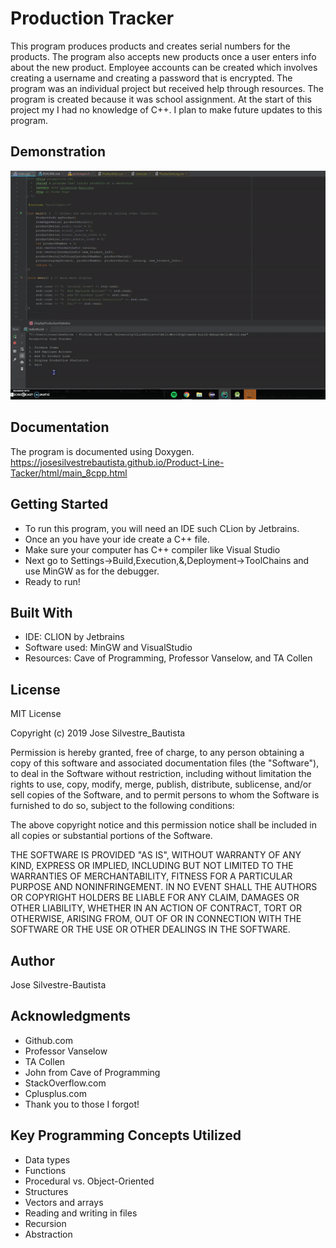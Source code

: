 # Production Tracker
This program produces products and creates serial numbers for the products. The program also accepts new products once a user enters info about the new product. Employee accounts can be created which involves creating a username and creating a password that is encrypted. The program was an individual project but received help through resources. The program is created because it was school assignment. At the start of this project my I had no knowledge of C++. I plan to make future updates to this program.  


## Demonstration
![](ezgif.com-optimize.gif)

## Documentation
The program is documented using Doxygen.
https://josesilvestrebautista.github.io/Product-Line-Tacker/html/main_8cpp.html

## Getting Started
* To run this program, you will need an IDE such CLion by Jetbrains.
* Once an you have your ide create a C++ file.
* Make sure your computer has C++ compiler like Visual Studio
* Next go to Settings->Build,Execution,&,Deployment->ToolChains and use MinGW as for the debugger.
* Ready to run!

## Built With
* IDE: CLION by Jetbrains
* Software used: MinGW and VisualStudio
* Resources: Cave of Programming, Professor Vanselow, and TA Collen

## License

MIT License

Copyright (c) 2019 Jose Silvestre_Bautista

Permission is hereby granted, free of charge, to any person obtaining a copy
of this software and associated documentation files (the "Software"), to deal
in the Software without restriction, including without limitation the rights
to use, copy, modify, merge, publish, distribute, sublicense, and/or sell
copies of the Software, and to permit persons to whom the Software is
furnished to do so, subject to the following conditions:

The above copyright notice and this permission notice shall be included in all
copies or substantial portions of the Software.

THE SOFTWARE IS PROVIDED "AS IS", WITHOUT WARRANTY OF ANY KIND, EXPRESS OR
IMPLIED, INCLUDING BUT NOT LIMITED TO THE WARRANTIES OF MERCHANTABILITY,
FITNESS FOR A PARTICULAR PURPOSE AND NONINFRINGEMENT. IN NO EVENT SHALL THE
AUTHORS OR COPYRIGHT HOLDERS BE LIABLE FOR ANY CLAIM, DAMAGES OR OTHER
LIABILITY, WHETHER IN AN ACTION OF CONTRACT, TORT OR OTHERWISE, ARISING FROM,
OUT OF OR IN CONNECTION WITH THE SOFTWARE OR THE USE OR OTHER DEALINGS IN THE
SOFTWARE.

## Author
Jose Silvestre-Bautista

## Acknowledgments
* Github.com
* Professor Vanselow
* TA Collen
* John from Cave of Programming 
* StackOverflow.com
* Cplusplus.com
* Thank you to those I forgot!

## Key Programming Concepts Utilized
* Data types
* Functions
* Procedural vs. Object-Oriented
* Structures
* Vectors and arrays
* Reading and writing in files
* Recursion
* Abstraction

